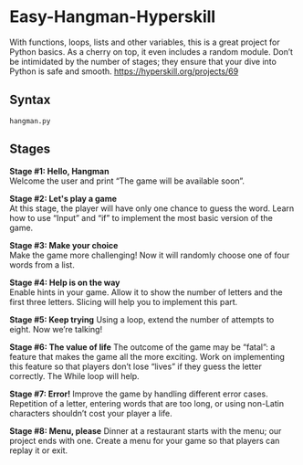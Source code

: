 # Easy-Hangman-Hyperskill
With functions, loops, lists and other variables, this is a great project for Python basics. As a cherry on top, it even includes a random module. Don’t be intimidated by the number of stages; they ensure that your dive into Python is safe and smooth. 
https://hyperskill.org/projects/69  
<img src=""/>

## Syntax
```
hangman.py
```

## Stages
**Stage #1: Hello, Hangman**   
Welcome the user and print “The game will be available soon”.  

**Stage #2: Let's play a game**   
At this stage, the player will have only one chance to guess the word. Learn how to use “Input” and “if” to implement the most basic version of the game.  

**Stage #3: Make your choice**   
Make the game more challenging! Now it will randomly choose one of four words from a list.   

**Stage #4: Help is on the way**   
Enable hints in your game. Allow it to show the number of letters and the first three letters. Slicing will help you to implement this part.  

**Stage #5: Keep trying**
Using a loop, extend the number of attempts to eight. Now we’re talking!  

**Stage #6: The value of life**
The outcome of the game may be “fatal”: a feature that makes the game all the more exciting. Work on implementing this feature so that players don’t lose “lives” if they guess the letter correctly. The While loop will help.  

**Stage #7: Error!**
Improve the game by handling different error cases. Repetition of a letter, entering words that are too long, or using non-Latin characters shouldn’t cost your player a life.  

**Stage #8: Menu, please**
Dinner at a restaurant starts with the menu; our project ends with one. Create a menu for your game so that players can replay it or exit. 
